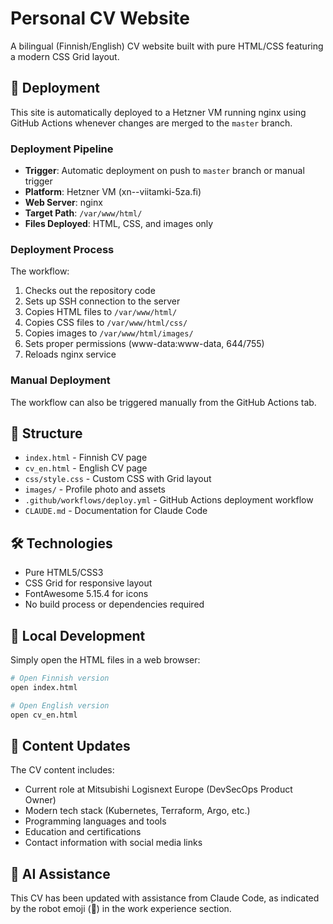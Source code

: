 # Personal CV Website

A bilingual (Finnish/English) CV website built with pure HTML/CSS featuring a modern CSS Grid layout.

## 🚀 Deployment

This site is automatically deployed to a Hetzner VM running nginx using GitHub Actions whenever changes are merged to the `master` branch.

### Deployment Pipeline

- **Trigger**: Automatic deployment on push to `master` branch or manual trigger
- **Platform**: Hetzner VM (xn--viitamki-5za.fi)
- **Web Server**: nginx
- **Target Path**: `/var/www/html/`
- **Files Deployed**: HTML, CSS, and images only


### Deployment Process

The workflow:
1. Checks out the repository code
2. Sets up SSH connection to the server
3. Copies HTML files to `/var/www/html/`
4. Copies CSS files to `/var/www/html/css/`
5. Copies images to `/var/www/html/images/`
6. Sets proper permissions (www-data:www-data, 644/755)
7. Reloads nginx service

### Manual Deployment

The workflow can also be triggered manually from the GitHub Actions tab.

## 📁 Structure

- `index.html` - Finnish CV page
- `cv_en.html` - English CV page  
- `css/style.css` - Custom CSS with Grid layout
- `images/` - Profile photo and assets
- `.github/workflows/deploy.yml` - GitHub Actions deployment workflow
- `CLAUDE.md` - Documentation for Claude Code

## 🛠 Technologies

- Pure HTML5/CSS3
- CSS Grid for responsive layout
- FontAwesome 5.15.4 for icons
- No build process or dependencies required

## 🔧 Local Development

Simply open the HTML files in a web browser:

```bash
# Open Finnish version
open index.html

# Open English version  
open cv_en.html
```

## 📝 Content Updates

The CV content includes:
- Current role at Mitsubishi Logisnext Europe (DevSecOps Product Owner)
- Modern tech stack (Kubernetes, Terraform, Argo, etc.)
- Programming languages and tools
- Education and certifications
- Contact information with social media links

## 🤖 AI Assistance

This CV has been updated with assistance from Claude Code, as indicated by the robot emoji (🤖) in the work experience section.
